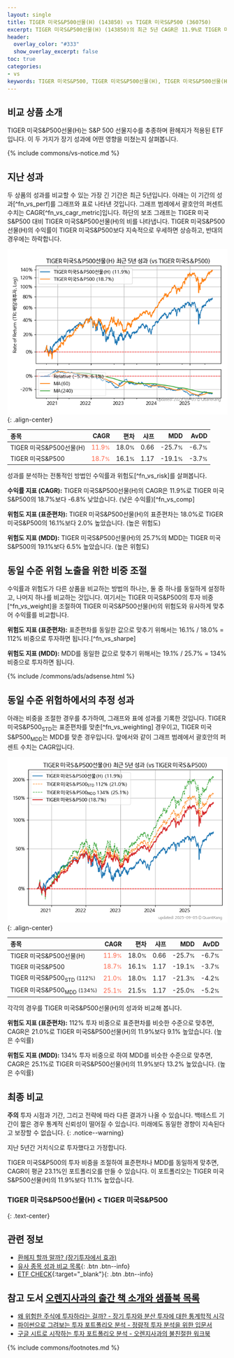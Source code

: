 ```yaml
---
layout: single
title: TIGER 미국S&P500선물(H) (143850) vs TIGER 미국S&P500 (360750)
excerpt: TIGER 미국S&P500선물(H) (143850)의 최근 5년 CAGR은 11.9%로 TIGER 미국S&P500 (360750)의 18.7%보다 -6.8% 낮았습니다.
header:
  overlay_color: "#333"
  show_overlay_excerpt: false
toc: true
categories:
- vs
keywords: TIGER 미국S&P500, TIGER 미국S&P500선물(H), TIGER 미국S&P500선물(H) TIGER 미국S&P500 비교, 143850, 360750, 143850 143850 비교
---
```


## 비교 상품 소개


TIGER 미국S&P500선물(H)는 S&P 500 선물지수를 추종하며 환헤지가 적용된 ETF입니다. 이 두 가지가 장기 성과에 어떤 영향을 미쳤는지 살펴봅니다.



{% include commons/vs-notice.md %}

## 지난 성과

두 상품의 성과를 비교할 수 있는 가장 긴 기간은 최근 5년입니다. 아래는 이 기간의 성과[^fn_vs_perf]를 그래프와 표로 나타낸 것입니다.
그래프 범례에서 괄호안의 퍼센트 수치는 CAGR[^fn_vs_cagr_metric]입니다.
하단의 보조 그래프는 TIGER 미국S&P500 대비 TIGER 미국S&P500선물(H)의 비를 나타냅니다.
TIGER 미국S&P500선물(H)의 수익률이 TIGER 미국S&P500보다 지속적으로 우세하면 상승하고, 반대의 경우에는 하락합니다.

![TIGER 미국S&P500선물(H)](/vs/images/143850-vs-360750_dual.png){: .align-center}

| **종목** | **CAGR** | **편차** | **샤프** | **MDD** | **AvDD** |
| :------------ | ------: | -----------: | -------: | ------: | -------: |
| TIGER 미국S&P500선물(H) | <span style="color: tomato">11.9<small>%</small></span> | 18.0<small>%</small> | 0.66 | -25.7<small>%</small> | -6.7<small>%</small> |
| TIGER 미국S&P500 | <span style="color: tomato">18.7<small>%</small></span> | 16.1<small>%</small> | 1.17 | -19.1<small>%</small> | -3.7<small>%</small> |

<!-- more -->


성과를 분석하는 전통적인 방법인 수익률과 위험도[^fn_vs_risk]를 살펴봅니다.

**수익률 지표 (CAGR):** TIGER 미국S&P500선물(H)의 CAGR은 11.9%로 TIGER 미국S&P500의 18.7%보다 -6.8% 낮았습니다. (낮은 수익률)[^fn_vs_comp]

**위험도 지표 (표준편차):** TIGER 미국S&P500선물(H)의 표준편차는 18.0%로 TIGER 미국S&P500의 16.1%보다 2.0% 높았습니다. (높은 위험도)

**위험도 지표 (MDD):** TIGER 미국S&P500선물(H)의 25.7%의 MDD는 TIGER 미국S&P500의 19.1%보다 6.5% 높았습니다. (높은 위험도)



## 동일 수준 위험 노출을 위한 비중 조절

수익률과 위험도가 다른 상품을 비교하는 방법의 하나는, 둘 중 하나를 동일하게 설정하고, 나머지 하나를 비교하는 것입니다.
여기서는 TIGER 미국S&P500의 투자 비중[^fn_vs_weight]을 조절하여 TIGER 미국S&P500선물(H)의 위험도와 유사하게 맞추어 수익률를 비교합니다.

**위험도 지표 (표준편차):** 표준편차를 동일한 값으로 맞추기 위해서는 16.1% / 18.0% = 112% 비중으로 투자하면 됩니다.[^fn_vs_sharpe]

**위험도 지표 (MDD):** MDD를 동일한 값으로 맞추기 위해서는 19.1% / 25.7% = 134% 비중으로 투자하면 됩니다.


{% include /commons/ads/adsense.html %}



## 동일 수준 위험하에서의 추정 성과

아래는 비중을 조절한 경우를 추가하여, 그래프와 표에 성과를 기록한 것입니다.
TIGER 미국S&P500<sub>STD</sub>는 표준편차를 맞춘[^fn_vs_weighting] 경우이고, TIGER 미국S&P500<sub>MDD</sub>는 MDD를 맞춘 경우입니다.
앞에서와 같이 그래프 범례에서 괄호안의 퍼센트 수치는 CAGR입니다.


![TIGER 미국S&P500선물(H)](/vs/images/143850-vs-360750.png){: .align-center}



| **종목** | **CAGR** | **편차** | **샤프** | **MDD** | **AvDD** |
| :------------ | ------: | -----------: | -------: | ------: | -------: |
| TIGER 미국S&P500선물(H) | <span style="color: tomato">11.9<small>%</small></span> | 18.0<small>%</small> | 0.66 | -25.7<small>%</small> | -6.7<small>%</small> |
| TIGER 미국S&P500 | <span style="color: tomato">18.7<small>%</small></span> | 16.1<small>%</small> | 1.17 | -19.1<small>%</small> | -3.7<small>%</small> |
| TIGER 미국S&P500<sub>STD</sub> <small>(112%)</small> | <span style="color: tomato">21.0<small>%</small></span> | 18.0<small>%</small> | 1.17 | -21.3<small>%</small> | -4.2<small>%</small> |
| TIGER 미국S&P500<sub>MDD</sub> <small>(134%)</small> | <span style="color: tomato">25.1<small>%</small></span> | 21.5<small>%</small> | 1.17 | -25.0<small>%</small> | -5.2<small>%</small> |



각각의 경우를 TIGER 미국S&P500선물(H)의 성과와 비교해 봅니다.

**위험도 지표 (표준편차):** 112% 투자 비중으로 표준편차를 비슷한 수준으로 맞추면, CAGR은 21.0%로 TIGER 미국S&P500선물(H)의 11.9%보다 9.1% 높았습니다. (높은 수익률)

**위험도 지표 (MDD):** 134% 투자 비중으로 하여 MDD를 비슷한 수준으로 맞추면, CAGR은 25.1%로 TIGER 미국S&P500선물(H)의 11.9%보다 13.2% 높았습니다. (높은 수익률)




## 최종 비교

**주의** 투자 시점과 기간, 그리고 전략에 따라 다른 결과가 나올 수 있습니다. 백테스트 기간이 짧은 경우 통계적 신뢰성이 떨어질 수 있습니다. 미래에도 동일한 경향이 지속된다고 보장할 수 없습니다.
{: .notice--warning}

지난 5년간 거치식으로 투자했다고 가정합니다.

TIGER 미국S&P500의 투자 비중을 조절하여 표준편차나 MDD를 동일하게 맞추면, CAGR이 평균 23.1%인 포트폴리오를 만들 수 있습니다.
이 포트폴리오는 TIGER 미국S&P500선물(H)의 11.9%보다 11.1% 높았습니다.

### TIGER 미국S&P500선물(H) &lt; TIGER 미국S&P500
{: .text-center}


## 관련 정보

- [환헤지 할까 말까? (장기투자에서 효과)](https://kongdori.tistory.com/168)
- [유사 종목 성과 비교 목록](/vs/){: .btn .btn--info}
- [ETF CHECK](https://www.etfcheck.co.kr/mobile/etpitem/360750/compare?compCode%5B%5D=143850){:target="_blank"}{: .btn .btn--info}


## 참고 도서 [오렌지사과의 출간 책 소개와 샘플북 목록](https://kongdori.tistory.com/691)

- [왜 위험한 주식에 투자하라는 걸까? - 장기 투자와 분산 투자에 대한 통계학적 시각](https://kongdori.tistory.com/421)
- [파이썬으로 그려보는 투자 포트폴리오 분석  - 정량적 투자 분석을 위한 입문서](https://kongdori.tistory.com/643)
- [구글 시트로 시작하는 투자 포트폴리오 분석 - 오렌지사과의 불친절한 워크북](https://kongdori.tistory.com/449)

{% include commons/footnotes.md %}
